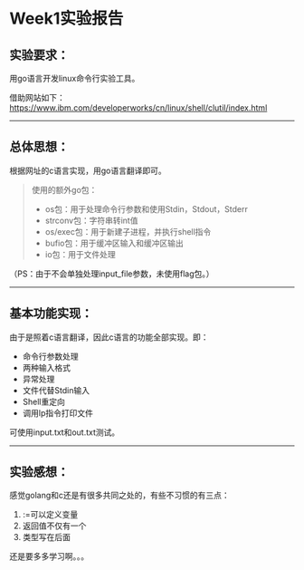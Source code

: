 # Week1实验报告

## 实验要求：

用go语言开发linux命令行实验工具。

借助网站如下：https://www.ibm.com/developerworks/cn/linux/shell/clutil/index.html

---

## 总体思想：

根据网址的c语言实现，用go语言翻译即可。

> 使用的额外go包：
>
> - os包：用于处理命令行参数和使用Stdin，Stdout，Stderr
> - strconv包：字符串转int值
> - os/exec包：用于新建子进程，并执行shell指令
> - bufio包：用于缓冲区输入和缓冲区输出
> - io包：用于文件处理

（PS：由于不会单独处理input_file参数，未使用flag包。）

---

## 基本功能实现：

由于是照着c语言翻译，因此c语言的功能全部实现。即：

- 命令行参数处理
- 两种输入格式
- 异常处理
- 文件代替Stdin输入
- Shell重定向
- 调用lp指令打印文件

可使用input.txt和out.txt测试。

---

## 实验感想：

感觉golang和c还是有很多共同之处的，有些不习惯的有三点：

1. :=可以定义变量
2. 返回值不仅有一个
3. 类型写在后面

还是要多多学习啊。。。